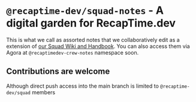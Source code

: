 # `@recaptime-dev/squad-notes` - A digital garden for RecapTime.dev

This is what we call as assorted notes that we collaboratively edit as a extension of [our Squad Wiki and Handbook](https://wiki.recaptime.dev). You can also access them via Agora at `@recaptimedev-crew-notes` namespace soon.

## Contributions are welcome

Although direct push access into the main branch is limited to `@recaptime-dev/squad` members